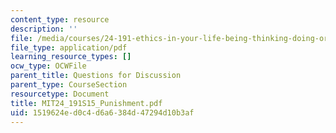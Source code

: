 ```yaml
---
content_type: resource
description: ''
file: /media/courses/24-191-ethics-in-your-life-being-thinking-doing-or-not-spring-2015/1519624ed0c4d6a6384d47294d10b3af_MIT24_191S15_Punishment.pdf
file_type: application/pdf
learning_resource_types: []
ocw_type: OCWFile
parent_title: Questions for Discussion
parent_type: CourseSection
resourcetype: Document
title: MIT24_191S15_Punishment.pdf
uid: 1519624e-d0c4-d6a6-384d-47294d10b3af
---
```

